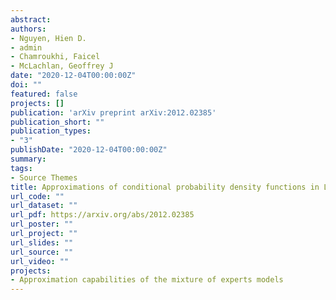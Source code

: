 ```yaml
---
abstract: 
authors:
- Nguyen, Hien D.
- admin
- Chamroukhi, Faicel
- McLachlan, Geoffrey J
date: "2020-12-04T00:00:00Z"
doi: ""
featured: false
projects: []
publication: 'arXiv preprint arXiv:2012.02385'
publication_short: ""
publication_types:
- "3"
publishDate: "2020-12-04T00:00:00Z"
summary:
tags:
- Source Themes
title: Approximations of conditional probability density functions in Lebesgue spaces via mixture of experts models
url_code: ""
url_dataset: ""
url_pdf: https://arxiv.org/abs/2012.02385
url_poster: ""
url_project: ""
url_slides: ""
url_source: ""
url_video: ""
projects:
- Approximation capabilities of the mixture of experts models
---
```




